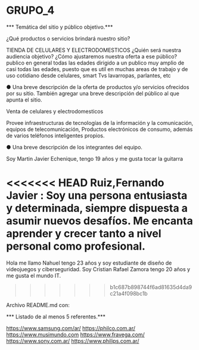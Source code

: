 # GRUPO_4
*** Temática del sitio y público objetivo.***

¿Qué productos o servicios brindará nuestro sitio? 

TIENDA DE CELULARES Y ELECTRODOMESTICOS
¿Quién será nuestra audiencia
objetivo? ¿Cómo ajustaremos nuestra oferta a ese público?
publico en general todas las edades
dirigido a un publico muy amplio de casi todas las edades, puesto que es util en muchas areas de trabajo y de uso cotidiano
desde celulares, smart Tvs lavarropas, parlantes, etc


● Una breve descripción de la oferta de productos y/o servicios ofrecidos por su
sitio. También agregar una breve descripción del público al que apunta el sitio.

Venta de celulares y electrodomesticos

Provee infraestructuras de tecnologías de la información y la comunicación, equipos de telecomunicación, 
Productos electrónicos de consumo, además de varios teléfonos inteligentes propios.


● Una breve descripción de los integrantes del equipo.

Soy Martin Javier Echenique, tengo 19 años y me gusta tocar la guitarra

<<<<<<< HEAD
Ruiz,Fernando Javier : Soy una persona entusiasta y determinada, siempre dispuesta a asumir nuevos desafíos. Me encanta aprender y crecer tanto a nivel personal como profesional.
=======
Hola me llamo Nahuel tengo 23 años y soy estudiante de diseño de videojuegos y ciberseguridad.
Soy Cristian Rafael Zamora tengo 20 años y me gusta el mundo IT. 
>>>>>>> b1c687b898744f6ad81635d4da9c21a4f098bc1b


Archivo README.md con:

*** Listado de al menos 5 referentes.***

https://www.samsung.com/ar/
https://philco.com.ar/
https://www.musimundo.com
https://www.fravega.com/
https://www.sony.com.ar/
https://www.philips.com.ar/




